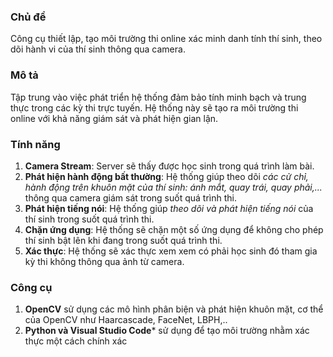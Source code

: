 
### Chủ đề
Công cụ thiết lập, tạo môi trường thi online xác minh danh tính thí sinh, theo dõi hành vi của thí sinh thông qua camera.

### Mô tả
Tập trung vào việc phát triển hệ thống đảm bảo tính minh bạch và trung thực trong các kỳ thi trực tuyến. Hệ thống này sẽ tạo ra môi trường thi online với khả năng giám sát và phát hiện gian lận.

### Tính năng
1. **Camera Stream**: Server sẽ thấy được học sinh trong quá trình làm bài.
2. **Phát hiện hành động bất thường**: Hệ thống giúp theo dõi *các cử chỉ, hành động trên khuôn mặt của thí sinh: ánh mắt, quay trái, quay phải,...* thông qua camera giám sát trong suốt quá trình thi.
3. **Phát hiện tiếng nói**: Hệ thống giúp *theo dõi và phát hiện tiếng nói* của thí sinh trong suốt quá trình thi.
4. **Chặn ứng dụng**: Hệ thống sẽ chặn một số ứng dụng để không cho phép thí sinh bật lên khi đang trong suốt quá trình thi.
5. **Xác thực**: Hệ thống sẽ xác thực xem xem có phải học sinh đó tham gia kỳ thi không thông qua ảnh từ camera.

### Công cụ 
1. **OpenCV** sử dụng các mô hình phân biện và phát hiện khuôn mặt, cơ thể của OpenCV như Haarcascade, FaceNet, LBPH,..
2. **Python và Visual Studio Code*** sử dụng để tạo môi trường nhằm xác thực một cách chính xác 
